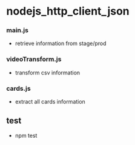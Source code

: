 # nodejs_http_client_json

### main.js

- retrieve information from stage/prod

### videoTransform.js

- transform csv information

### cards.js

- extract all cards information

## test

- npm test
